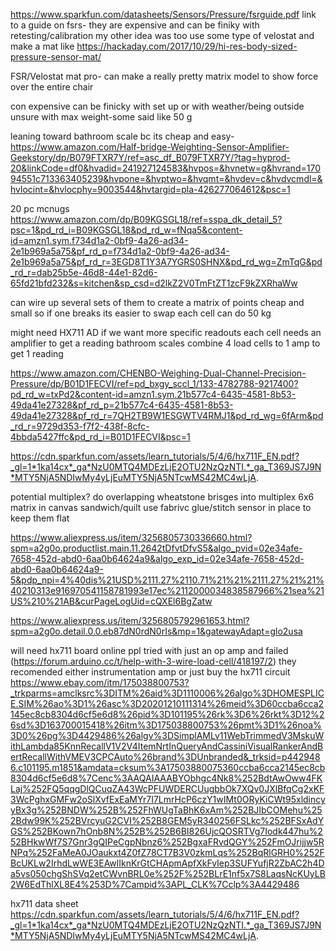 https://www.sparkfun.com/datasheets/Sensors/Pressure/fsrguide.pdf
link to a guide on fsrs- they are expensive and can be finiky with retesting/calibration
my other idea was too use some type of velostat and make a mat like
https://hackaday.com/2017/10/29/hi-res-body-sized-pressure-sensor-mat/

FSR/Velostat mat
pro-
can make a really pretty matrix model to show force over the entire chair

con
expensive
can be finicky with set up or with weather/being outside
unsure with max weight-some said like 50 g



leaning toward bathroom scale bc its cheap and easy-
https://www.amazon.com/Half-bridge-Weighting-Sensor-Amplifier-Geekstory/dp/B079FTXR7Y/ref=asc_df_B079FTXR7Y/?tag=hyprod-20&linkCode=df0&hvadid=241927124583&hvpos=&hvnetw=g&hvrand=17094551c713363405239&hvpone=&hvptwo=&hvqmt=&hvdev=c&hvdvcmdl=&hvlocint=&hvlocphy=9003544&hvtargid=pla-426277064612&psc=1

20 pc mcnugs
https://www.amazon.com/dp/B09KGSGL18/ref=sspa_dk_detail_5?psc=1&pd_rd_i=B09KGSGL18&pd_rd_w=fNqa5&content-id=amzn1.sym.f734d1a2-0bf9-4a26-ad34-2e1b969a5a75&pf_rd_p=f734d1a2-0bf9-4a26-ad34-2e1b969a5a75&pf_rd_r=3EGD8T1Y3A7YGRS0SHNX&pd_rd_wg=ZmTqG&pd_rd_r=dab25b5e-46d8-44e1-82d6-65fd21bfd232&s=kitchen&sp_csd=d2lkZ2V0TmFtZT1zcF9kZXRhaWw

can wire up several sets of them to create a matrix of points
cheap and small so if one breaks its easier to swap
each cell can do 50 kg

might need HX711 AD if we want more specific readouts
each cell needs an amplifier to get a reading
bathroom scales combine 4 load cells to 1 amp to get 1 reading

https://www.amazon.com/CHENBO-Weighing-Dual-Channel-Precision-Pressure/dp/B01D1FECVI/ref=pd_bxgy_sccl_1/133-4782788-9217400?pd_rd_w=txPd2&content-id=amzn1.sym.21b577c4-6435-4581-8b53-49da41e27328&pf_rd_p=21b577c4-6435-4581-8b53-49da41e27328&pf_rd_r=7QH2TB9W1ESGWTV4RMJ1&pd_rd_wg=6fArm&pd_rd_r=9729d353-f7f2-438f-8cfc-4bbda5427ffc&pd_rd_i=B01D1FECVI&psc=1

https://cdn.sparkfun.com/assets/learn_tutorials/5/4/6/hx711F_EN.pdf?_gl=1*1ka14cx*_ga*NzU0MTQ4MDEzLjE2OTU2NzQzNTI.*_ga_T369JS7J9N*MTY5NjA5NDIwMy4yLjEuMTY5NjA5NTcwMS42MC4wLjA.



potential multiplex?
do overlapping wheatstone brisges into multiplex
6x6 matrix in canvas sandwich/quilt
use fabrivc glue/stitch sensor in place to keep them flat

https://www.aliexpress.us/item/3256805730336660.html?spm=a2g0o.productlist.main.11.2642tDfvtDfvS5&algo_pvid=02e34afe-7658-452d-abd0-6aa0b64624a9&algo_exp_id=02e34afe-7658-452d-abd0-6aa0b64624a9-5&pdp_npi=4%40dis%21USD%2111.27%2110.71%21%21%2111.27%21%21%40210313e916970541158781993e17ec%2112000034838587966%21sea%21US%210%21AB&curPageLogUid=cQXEl6BgZatw

https://www.aliexpress.us/item/3256805792961653.html?spm=a2g0o.detail.0.0.eb87dN0rdN0rIs&mp=1&gatewayAdapt=glo2usa




will need hx711 board
online ppl tried with just an op amp and failed (https://forum.arduino.cc/t/help-with-3-wire-load-cell/418197/2)
they recomended either instrumentation amp or just buy the hx711 circuit
https://www.ebay.com/itm/175038800753?_trkparms=amclksrc%3DITM%26aid%3D1110006%26algo%3DHOMESPLICE.SIM%26ao%3D1%26asc%3D20201210111314%26meid%3D60ccba6cca2145ec8cb8304d6cf5e6d8%26pid%3D101195%26rk%3D6%26rkt%3D12%26sd%3D163700015418%26itm%3D175038800753%26pmt%3D1%26noa%3D0%26pg%3D4429486%26algv%3DSimplAMLv11WebTrimmedV3MskuWithLambda85KnnRecallV1V2V4ItemNrtInQueryAndCassiniVisualRankerAndBertRecallWithVMEV3CPCAuto%26brand%3DUnbranded&_trksid=p4429486.c101195.m1851&amdata=cksum%3A17503880075360ccba6cca2145ec8cb8304d6cf5e6d8%7Cenc%3AAQAIAAABYObhgc4Nk8%252BdtAwOww4FKLaj%252FQ5qqgDlQCuqZA43WcPFUWDERCUugbbOk7XQv0JXlBfqCg2xKF3WcPghxGMFw2oSlXvfExEaMYr7I7LmrHcP6czY1wIMt0ORyKiCWt95xldincyyBx3g%252BNDW%252B%252FhWUgTaBhK6xAm%252BJIbCOMehu%252Bdw99K%252BVrcyuG2CVI%252B8GEM5yR340256FSLkc%252BFSxAdYGS%252BKown7hOnb8N%252B%252B6BI826UjcQOSRTVg7Iodk447hu%252BHkwWf7S7Gnr3gQIPeCgpNbnz6%252BgxaFRvdQGY%252FmOJrijjw5RNPq%252FaMeA0JOaukxt4Z0fZ78CT7B3V0zkmLqs%252BqRlGRH0%252FBcUKLw2IrhdLwWE3EAwlIknKrGtCHApmApfXkFvIep3SUFYufjR2ZbAC2h4Da5vs050chgShSVq2etCWvnBRL0e%252F%252BLrE1nf5x7S8LaqsNcKUyLB2W6EdThlXL8E4%253D%7Campid%3APL_CLK%7Cclp%3A4429486






hx711 data sheet
https://cdn.sparkfun.com/assets/learn_tutorials/5/4/6/hx711F_EN.pdf?_gl=1*1ka14cx*_ga*NzU0MTQ4MDEzLjE2OTU2NzQzNTI.*_ga_T369JS7J9N*MTY5NjA5NDIwMy4yLjEuMTY5NjA5NTcwMS42MC4wLjA.
